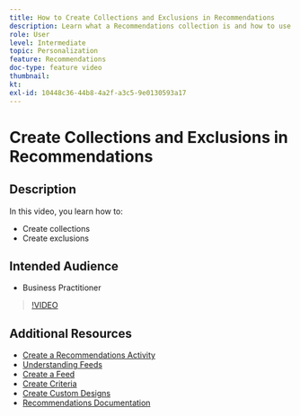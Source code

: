 ```yaml
---
title: How to Create Collections and Exclusions in Recommendations
description: Learn what a Recommendations collection is and how to use it. Learn what a Recommendations exclusion is and how to use it.
role: User
level: Intermediate
topic: Personalization
feature: Recommendations
doc-type: feature video
thumbnail:
kt:
exl-id: 10448c36-44b8-4a2f-a3c5-9e0130593a17
---
```

# Create Collections and Exclusions in Recommendations

## Description

In this video, you learn how to:

* Create collections
* Create exclusions

## Intended Audience

* Business Practitioner

>[!VIDEO](https://video.tv.adobe.com/v/27689?quality=12)

## Additional Resources

* [Create a Recommendations Activity](create-a-recommendations-activity.md)
* [Understanding Feeds](understanding-feeds.md)
* [Create a Feed](create-a-feed.md)
* [Create Criteria](create-criteria.md)
* [Create Custom Designs](create-custom-designs.md)
* [Recommendations Documentation](https://experienceleague.adobe.com/docs/target/using/recommendations/recommendations.html?lang=en)
